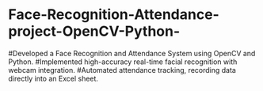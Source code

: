 # Face-Recognition-Attendance-project-OpenCV-Python-

#Developed a Face Recognition and Attendance System using OpenCV and Python.
#Implemented high-accuracy real-time facial recognition with webcam integration.
#Automated attendance tracking, recording data directly into an Excel sheet.
